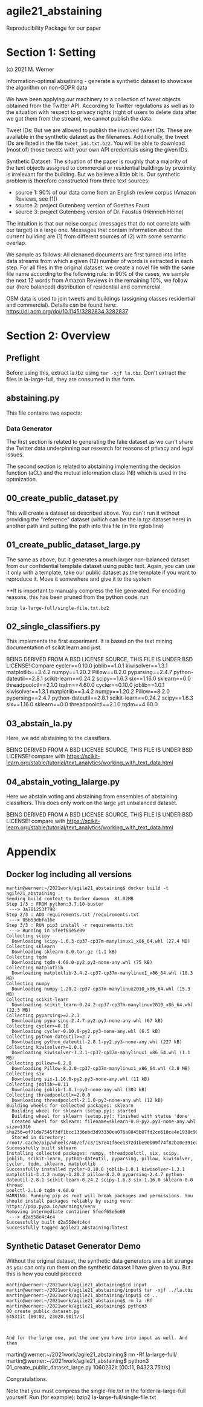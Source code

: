 # agile21_abstaining
Reproducibility Package for our paper


# Section 1: Setting

(c) 2021 M. Werner

Information-optimal absatining - generate a synthetic dataset to showcase the algorithm on non-GDPR data

We have been applying our machinery to a collection of tweet objects obtained from the Twitter API. According
to Twitter regulations as well as to the situation with respect to privacy rights (right of users to delete data 
after we got them from the stream), we cannot publish the data.

Tweet IDs: But we are allowed to publish the involved tweet IDs. These are available in the synthetic dataset as the filenames. 
Additionally, the tweet IDs are listed in the file `tweet_ids.txt.bz2`. You will be able to download (most of) those tweets with your own API credentials using the given IDs.


Synthetic Dataset: The situation of the paper is roughly that a majority of the text objects assigned to commercial or
residential buildings by proximity is irrelevant for the building. But we believe a little bit is. Our synthetic problem
is therefore constructed from three text sources: 

- source 1: 90% of our data come from an English review corpus (Amazon Reviews, see [1])
- source 2: project Gutenberg version of Goethes Faust 
- source 3: project Gutenberg version of Dr. Faustus (Heinrich Heine)

The intuition is that our noise corpus (messages that do not correlate with our target) is a large one. Messages that contain
information about the current building are (1) from different sources of (2) with some semantic overlap.

We sample as follows: All clenaned documents are first turned into infite data streams from which a given (12) number of words is
extracted in each step. For all files in the original dataset, we create a novel file with the same file name according to the following rule:
in 90% of the cases, we sample the next 12 words from Amazon Reviews
in the remaining 10%, we follow our (here balanced) distribution of residential and commercial.

OSM data is used to join tweets and buildings (assigning classes residential and commercial). Details can be found here: https://dl.acm.org/doi/10.1145/3282834.3282837

# Section 2: Overview

## Preflight

Before using this, extract la.tbz using ```tar -xjf la.tbz```. Don't extract the files in la-large-full, they are consumed in this form.


## abstaining.py

This file contains two aspects:
### Data Generator

The first section is related to generating the fake dataset as we can't share the Twitter data underpinning our research
for reasons of privacy and legal issues.

The second section is related to abstaining implementing the decision function (aCL) and the mutual information class (NI) which
is used in the optmization.

## 00_create_public_dataset.py

This will create a dataset as described above. You can't run it without providing the "reference" dataset (which can be the la.tgz dataset here) in another path and putting the path into this file (in the rglob line)

## 01_create_public_dataset_large.py

The same as above, but it generates a much larger non-balanced dataset from our confidential template dataset using public text.
Again, you can use it only with a template, take our public dataset as the template if you want to reproduce it. Move it somewhere and give it to the system

**It is important to manually compress the file generated. For encoding reasons, this has been pruned from the python code. run
```
bzip la-large-full/single-file.txt.bz2
```
## 02_single_classifiers.py

This implements the first experiment. It is based on the text mining documentation of scikit learn and just.

BEING DERIVED FROM A BSD LICENSE SOURCE, THIS FILE IS UNDER BSD LICENSE!
Compare cycler==0.10.0
joblib==1.0.1
kiwisolver==1.3.1
matplotlib==3.4.2
numpy==1.20.2
Pillow==8.2.0
pyparsing==2.4.7
python-dateutil==2.8.1
scikit-learn==0.24.2
scipy==1.6.3
six==1.16.0
sklearn==0.0
threadpoolctl==2.1.0
tqdm==4.60.0
cycler==0.10.0
joblib==1.0.1
kiwisolver==1.3.1
matplotlib==3.4.2
numpy==1.20.2
Pillow==8.2.0
pyparsing==2.4.7
python-dateutil==2.8.1
scikit-learn==0.24.2
scipy==1.6.3
six==1.16.0
sklearn==0.0
threadpoolctl==2.1.0
tqdm==4.60.0


## 03_abstain_la.py

Here, we add abstaining to the classifiers.

BEING DERIVED FROM A BSD LICENSE SOURCE, THIS FILE IS UNDER BSD LICENSE!
compare with https://scikit-learn.org/stable/tutorial/text_analytics/working_with_text_data.html


## 04_abstain_voting_lalarge.py

Here we abstain voting and abstaining from ensembles of abstaining classifiers. This does only work on the large yet unbalanced dataset.

BEING DERIVED FROM A BSD LICENSE SOURCE, THIS FILE IS UNDER BSD LICENSE!
compare with https://scikit-learn.org/stable/tutorial/text_analytics/working_with_text_data.html



# Appendix

## Docker log including all versions

```
martin@werner:~/2021work/agile21_abstaining$ docker build -t agile21_abstaining .
Sending build context to Docker daemon  81.02MB
Step 1/3 : FROM python:3.7.10-buster
 ---> 3a781253f798
Step 2/3 : ADD requirements.txt /requirements.txt
 ---> 05b53dbfa16e
Step 3/3 : RUN pip3 install -r requirements.txt
 ---> Running in 5feef65e5e09
Collecting scipy
  Downloading scipy-1.6.3-cp37-cp37m-manylinux1_x86_64.whl (27.4 MB)
Collecting sklearn
  Downloading sklearn-0.0.tar.gz (1.1 kB)
Collecting tqdm
  Downloading tqdm-4.60.0-py2.py3-none-any.whl (75 kB)
Collecting matplotlib
  Downloading matplotlib-3.4.2-cp37-cp37m-manylinux1_x86_64.whl (10.3 MB)
Collecting numpy
  Downloading numpy-1.20.2-cp37-cp37m-manylinux2010_x86_64.whl (15.3 MB)
Collecting scikit-learn
  Downloading scikit_learn-0.24.2-cp37-cp37m-manylinux2010_x86_64.whl (22.3 MB)
Collecting pyparsing>=2.2.1
  Downloading pyparsing-2.4.7-py2.py3-none-any.whl (67 kB)
Collecting cycler>=0.10
  Downloading cycler-0.10.0-py2.py3-none-any.whl (6.5 kB)
Collecting python-dateutil>=2.7
  Downloading python_dateutil-2.8.1-py2.py3-none-any.whl (227 kB)
Collecting kiwisolver>=1.0.1
  Downloading kiwisolver-1.3.1-cp37-cp37m-manylinux1_x86_64.whl (1.1 MB)
Collecting pillow>=6.2.0
  Downloading Pillow-8.2.0-cp37-cp37m-manylinux1_x86_64.whl (3.0 MB)
Collecting six
  Downloading six-1.16.0-py2.py3-none-any.whl (11 kB)
Collecting joblib>=0.11
  Downloading joblib-1.0.1-py3-none-any.whl (303 kB)
Collecting threadpoolctl>=2.0.0
  Downloading threadpoolctl-2.1.0-py3-none-any.whl (12 kB)
Building wheels for collected packages: sklearn
  Building wheel for sklearn (setup.py): started
  Building wheel for sklearn (setup.py): finished with status 'done'
  Created wheel for sklearn: filename=sklearn-0.0-py2.py3-none-any.whl size=1316 sha256=ef71da7545f3df1bcc1336ebd3d93330ea076a8845b07fd2ce610ce4e1938c90
  Stored in directory: /root/.cache/pip/wheels/46/ef/c3/157e41f5ee1372d1be90b09f74f82b10e391eaacca8f22d33e
Successfully built sklearn
Installing collected packages: numpy, threadpoolctl, six, scipy, joblib, scikit-learn, python-dateutil, pyparsing, pillow, kiwisolver, cycler, tqdm, sklearn, matplotlib
Successfully installed cycler-0.10.0 joblib-1.0.1 kiwisolver-1.3.1 matplotlib-3.4.2 numpy-1.20.2 pillow-8.2.0 pyparsing-2.4.7 python-dateutil-2.8.1 scikit-learn-0.24.2 scipy-1.6.3 six-1.16.0 sklearn-0.0 thread
poolctl-2.1.0 tqdm-4.60.0
WARNING: Running pip as root will break packages and permissions. You should install packages reliably by using venv: https://pip.pypa.io/warnings/venv
Removing intermediate container 5feef65e5e09
 ---> d2a558e4c4c4
Successfully built d2a558e4c4c4
Successfully tagged agile21_abstaining:latest

```



## Synthetic Dataset Generator Demo

Without the original dataset, the synthetic data generators are a bit strange as you can only run them on the synthetic dataset I have given to you. But this is how you could proceed:
```
martin@werner:~/2021work/agile21_abstaining$cd input
martin@werner:~/2021work/agile21_abstaining/input$ tar -xjf ../la.tbz
martin@werner:~/2021work/agile21_abstaining/input$ cd ..
martin@werner:~/2021work/agile21_abstaining$ rm la -Rf
martin@werner:~/2021work/agile21_abstaining$ python3 00_create_public_dataset.py 
64531it [00:02, 23020.90it/s]
``


And for the large one, put the one you have into input as well. And then

```
martin@werner:~/2021work/agile21_abstaining$ rm -Rf la-large-full/
martin@werner:~/2021work/agile21_abstaining$ python3 01_create_public_dataset_large.py
1060232it [00:11, 94323.75it/s]

Congratulations.

Note that you must compress the single-file.txt in the folder la-large-full yourself.
Run (for example): bzip2 la-large-full/single-file.txt

```